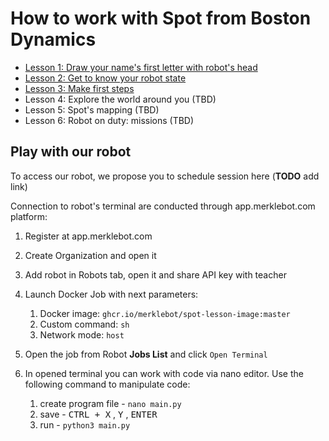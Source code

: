 # How to work with Spot from Boston Dynamics

- [Lesson 1: Draw your name's first letter with robot's head](./Lesson1/material.md)
- [Lesson 2: Get to know your robot state](./Lesson2/material.md)
- [Lesson 3: Make first steps](./Lesson3/material.md)
- Lesson 4: Explore the world around you (TBD)
- Lesson 5: Spot's mapping (TBD)
- Lesson 6: Robot on duty: missions (TBD)

## Play with our robot

To access our robot, we propose you to schedule session here (**TODO** add link)

Connection to robot's terminal are conducted through app.merklebot.com platform:
1. Register at app.merklebot.com
2. Create Organization and open it
3. Add robot in Robots tab, open it and share API key with teacher
4. Launch Docker Job with next parameters:
   1. Docker image: `ghcr.io/merklebot/spot-lesson-image:master` 
   2. Custom command: `sh`
   3. Network mode: `host`

5. Open the job from Robot **Jobs List** and click `Open Terminal`
6. In opened terminal you can work with code via nano editor. Use the following command to manipulate code:
   1. create program file - `nano main.py`
   2. save - <kbd>CTRL + X</kbd> , <kbd>Y</kbd> , <kbd>ENTER</kbd> 
   3. run - `python3 main.py`